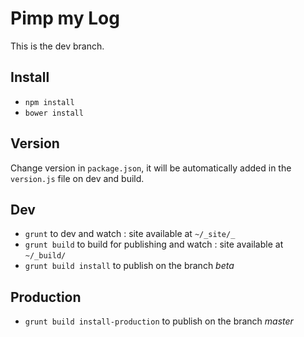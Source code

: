 Pimp my Log 
===========

This is the dev branch.

## Install

- `npm install`
- `bower install`

## Version

Change version in `package.json`, it will be automatically added in the `version.js` file on dev and build.

## Dev

- `grunt` to dev and watch : site available at `~/_site/_`
- `grunt build` to build for publishing and watch : site available at `~/_build/`
- `grunt build install` to publish on the branch *beta*

## Production

- `grunt build install-production` to publish on the branch *master*
